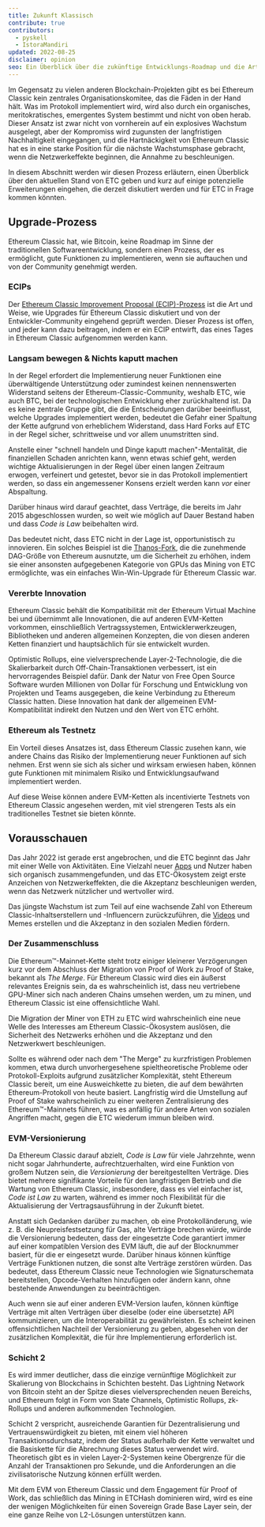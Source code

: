 ```yaml
---
title: Zukunft Klassisch
contribute: true
contributors:
  - pyskell
  - IstoraMandiri
updated: 2022-08-25
disclaimer: opinion
seo: Ein Überblick über die zukünftige Entwicklungs-Roadmap und die Art und Weise, wie Entscheidungen im Ethereum Classic-Ökosystem getroffen werden, basierend auf dessen Geschichte und Prinzipien.
---
```


Im Gegensatz zu vielen anderen Blockchain-Projekten gibt es bei Ethereum Classic kein zentrales Organisationskomitee, das die Fäden in der Hand hält. Was im Protokoll implementiert wird, wird also durch ein organisches, meritokratisches, emergentes System bestimmt und nicht von oben herab. Dieser Ansatz ist zwar nicht von vornherein auf ein explosives Wachstum ausgelegt, aber der Kompromiss wird zugunsten der langfristigen Nachhaltigkeit eingegangen, und die Hartnäckigkeit von Ethereum Classic hat es in eine starke Position für die nächste Wachstumsphase gebracht, wenn die Netzwerkeffekte beginnen, die Annahme zu beschleunigen.

In diesem Abschnitt werden wir diesen Prozess erläutern, einen Überblick über den aktuellen Stand von ETC geben und kurz auf einige potenzielle Erweiterungen eingehen, die derzeit diskutiert werden und für ETC in Frage kommen könnten.

## Upgrade-Prozess

Ethereum Classic hat, wie Bitcoin, keine Roadmap im Sinne der traditionellen Softwareentwicklung, sondern einen Prozess, der es ermöglicht, gute Funktionen zu implementieren, wenn sie auftauchen und von der Community genehmigt werden.

### ECIPs

Der [Ethereum Classic Improvement Proposal (ECIP)-Prozess](/development/ecips) ist die Art und Weise, wie Upgrades für Ethereum Classic diskutiert und von der Entwickler-Community eingehend geprüft werden. Dieser Prozess ist offen, und jeder kann dazu beitragen, indem er ein ECIP entwirft, das eines Tages in Ethereum Classic aufgenommen werden kann.

### Langsam bewegen & Nichts kaputt machen

In der Regel erfordert die Implementierung neuer Funktionen eine überwältigende Unterstützung oder zumindest keinen nennenswerten Widerstand seitens der Ethereum-Classic-Community, weshalb ETC, wie auch BTC, bei der technologischen Entwicklung eher zurückhaltend ist. Da es keine zentrale Gruppe gibt, die die Entscheidungen darüber beeinflusst, welche Upgrades implementiert werden, bedeutet die Gefahr einer Spaltung der Kette aufgrund von erheblichem Widerstand, dass Hard Forks auf ETC in der Regel sicher, schrittweise und vor allem unumstritten sind.

Anstelle einer "schnell handeln und Dinge kaputt machen"-Mentalität, die finanziellen Schaden anrichten kann, wenn etwas schief geht, werden wichtige Aktualisierungen in der Regel über einen langen Zeitraum erwogen, verfeinert und getestet, bevor sie in das Protokoll implementiert werden, so dass ein angemessener Konsens erzielt werden kann _vor_ einer Abspaltung.

Darüber hinaus wird darauf geachtet, dass Verträge, die bereits im Jahr 2015 abgeschlossen wurden, so weit wie möglich auf Dauer Bestand haben und dass _Code is Law_ beibehalten wird.

Das bedeutet nicht, dass ETC nicht in der Lage ist, opportunistisch zu innovieren. Ein solches Beispiel ist die [Thanos-Fork](/knowledge/forks#thanos), die die zunehmende DAG-Größe von Ethereum ausnutzte, um die Sicherheit zu erhöhen, indem sie einer ansonsten aufgegebenen Kategorie von GPUs das Mining von ETC ermöglichte, was ein einfaches Win-Win-Upgrade für Ethereum Classic war.

### Vererbte Innovation

Ethereum Classic behält die Kompatibilität mit der Ethereum Virtual Machine bei und übernimmt alle Innovationen, die auf anderen EVM-Ketten vorkommen, einschließlich Vertragssystemen, Entwicklerwerkzeugen, Bibliotheken und anderen allgemeinen Konzepten, die von diesen anderen Ketten finanziert und hauptsächlich für sie entwickelt wurden.

Optimistic Rollups, eine vielversprechende Layer-2-Technologie, die die Skalierbarkeit durch Off-Chain-Transaktionen verbessert, ist ein hervorragendes Beispiel dafür. Dank der Natur von Free Open Source Software wurden Millionen von Dollar für Forschung und Entwicklung von Projekten und Teams ausgegeben, die keine Verbindung zu Ethereum Classic hatten. Diese Innovation hat dank der allgemeinen EVM-Kompatibilität indirekt den Nutzen und den Wert von ETC erhöht.

### Ethereum als Testnetz

Ein Vorteil dieses Ansatzes ist, dass Ethereum Classic zusehen kann, wie andere Chains das Risiko der Implementierung neuer Funktionen auf sich nehmen. Erst wenn sie sich als sicher und wirksam erwiesen haben, können gute Funktionen mit minimalem Risiko und Entwicklungsaufwand implementiert werden.

Auf diese Weise können andere EVM-Ketten als incentivierte Testnets von Ethereum Classic angesehen werden, mit viel strengeren Tests als ein traditionelles Testnet sie bieten könnte.

## Vorausschauen

Das Jahr 2022 ist gerade erst angebrochen, und die ETC beginnt das Jahr mit einer Welle von Aktivitäten. Eine Vielzahl neuer [Apps](/services/apps) und Nutzer haben sich organisch zusammengefunden, und das ETC-Ökosystem zeigt erste Anzeichen von Netzwerkeffekten, die die Akzeptanz beschleunigen werden, wenn das Netzwerk nützlicher und wertvoller wird.

Das jüngste Wachstum ist zum Teil auf eine wachsende Zahl von Ethereum Classic-Inhaltserstellern und -Influencern zurückzuführen, die [Videos](/videos) und Memes erstellen und die Akzeptanz in den sozialen Medien fördern.

### Der Zusammenschluss

Die Ethereum™-Mainnet-Kette steht trotz einiger kleinerer Verzögerungen kurz vor dem Abschluss der Migration von Proof of Work zu Proof of Stake, bekannt als _The Merge_. Für Ethereum Classic wird dies ein äußerst relevantes Ereignis sein, da es wahrscheinlich ist, dass neu vertriebene GPU-Miner sich nach anderen Chains umsehen werden, um zu minen, und Ethereum Classic ist eine offensichtliche Wahl.

Die Migration der Miner von ETH zu ETC wird wahrscheinlich eine neue Welle des Interesses am Ethereum Classic-Ökosystem auslösen, die Sicherheit des Netzwerks erhöhen und die Akzeptanz und den Netzwerkwert beschleunigen.

Sollte es während oder nach dem "The Merge" zu kurzfristigen Problemen kommen, etwa durch unvorhergesehene spieltheoretische Probleme oder Protokoll-Exploits aufgrund zusätzlicher Komplexität, steht Ethereum Classic bereit, um eine Ausweichkette zu bieten, die auf dem bewährten Ethereum-Protokoll von heute basiert. Langfristig wird die Umstellung auf Proof of Stake wahrscheinlich zu einer weiteren Zentralisierung des Ethereum™-Mainnets führen, was es anfällig für andere Arten von sozialen Angriffen macht, gegen die ETC wiederum immun bleiben wird.

### EVM-Versionierung

Da Ethereum Classic darauf abzielt, _Code is Law_ für viele Jahrzehnte, wenn nicht sogar Jahrhunderte, aufrechtzuerhalten, wird eine Funktion von großem Nutzen sein, die _Versionierung_ der bereitgestellten Verträge. Dies bietet mehrere signifikante Vorteile für den langfristigen Betrieb und die Wartung von Ethereum Classic, insbesondere, dass es viel einfacher ist, _Code ist Law_ zu warten, während es immer noch Flexibilität für die Aktualisierung der Vertragsausführung in der Zukunft bietet.

Anstatt sich Gedanken darüber zu machen, ob eine Protokolländerung, wie z. B. die Neupreisfestsetzung für Gas, alte Verträge brechen würde, würde die Versionierung bedeuten, dass der eingesetzte Code garantiert immer auf einer kompatiblen Version des EVM läuft, die auf der Blocknummer basiert, für die er eingesetzt wurde. Darüber hinaus können künftige Verträge Funktionen nutzen, die sonst alte Verträge zerstören würden. Das bedeutet, dass Ethereum Classic neue Technologien wie Signaturschemata bereitstellen, Opcode-Verhalten hinzufügen oder ändern kann, ohne bestehende Anwendungen zu beeinträchtigen.

Auch wenn sie auf einer anderen EVM-Version laufen, können künftige Verträge mit alten Verträgen über dieselbe (oder eine übersetzte) API kommunizieren, um die Interoperabilität zu gewährleisten. Es scheint keinen offensichtlichen Nachteil der Versionierung zu geben, abgesehen von der zusätzlichen Komplexität, die für ihre Implementierung erforderlich ist.

### Schicht 2

Es wird immer deutlicher, dass die einzige vernünftige Möglichkeit zur Skalierung von Blockchains in Schichten besteht. Das Lightning Network von Bitcoin steht an der Spitze dieses vielversprechenden neuen Bereichs, und Ethereum folgt in Form von State Channels, Optimistic Rollups, zk-Rollups und anderen aufkommenden Technologien.

Schicht 2 verspricht, ausreichende Garantien für Dezentralisierung und Vertrauenswürdigkeit zu bieten, mit einem viel höheren Transaktionsdurchsatz, indem der Status außerhalb der Kette verwaltet und die Basiskette für die Abrechnung dieses Status verwendet wird. Theoretisch gibt es in vielen Layer-2-Systemen keine Obergrenze für die Anzahl der Transaktionen pro Sekunde, und die Anforderungen an die zivilisatorische Nutzung können erfüllt werden.

Mit dem EVM von Ethereum Classic und dem Engagement für Proof of Work, das schließlich das Mining in ETCHash dominieren wird, wird es eine der wenigen Möglichkeiten für einen Sovereign Grade Base Layer sein, der eine ganze Reihe von L2-Lösungen unterstützen kann.

